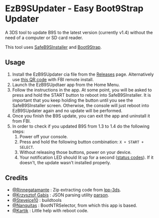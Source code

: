 # EzB9SUpdater - Easy Boot9Strap Updater
A 3DS tool to update B9S to the latest version (currently v1.4) without the need of a computer or SD card reader.

This tool uses [SafeB9SInstaller](https://github.com/d0k3/SafeB9SInstaller) and [Boot9Strap](https://github.com/SciresM/boot9strap).

## Usage
1. Install the EzB9SUpdater cia file from the [Releases](https://github.com/PabloMK7/EzB9SUpdater/releases/latest) page. Alternatively use [this QR code](https://user-images.githubusercontent.com/10946643/170087006-a46d23f2-a15c-45ac-aaf3-d539533960b9.png) with FBI remote install.
2. Launch the EzB9SUpdtaer app from the Home Menu.
3. Follow the instructions in the app. At some point, you will be asked to press and hold the START button to reboot into SafeB9SInstaller. It is important that you keep holding the button until you see the SafeB9SInstaller screen. Otherwise, the console will just reboot into EzB9SUpdater again and no update will be performed.
4. Once you finish the B9S update, you can exit the app and uninstall it from FBI.
5. In order to check if you updated B9S from 1.3 to 1.4 do the following steps:
    1. Power off your console.
    2. Press and hold the following button combination: `X + START + SELECT`.
    3. Without releasing those buttons, power on your device.
    4. Your notification LED should lit up for a second ([status codes](https://github.com/PabloMK7/boot9strap/tree/patch-1#led-status-codes)). If it doesn't, the update wasn't installed properly.

## Credits
- [@Rinnegatamante](https://github.com/Rinnegatamante) : Zip extracting code from [lpp-3ds](https://github.com/Rinnegatamante/lpp-3ds).
- [@Krzysztof Gabis](https://github.com/kgabis) : JSON parsing utility [parson](https://github.com/kgabis/parson).
- [@Steveice10](https://github.com/Steveice10) : buildtools
- [@Nanquitas](https://github.com/Nanquitas) : BootNTRSelector, from which this app is based.
- [@Kartik](https://github.com/hax0kartik) : Little help with reboot code.
